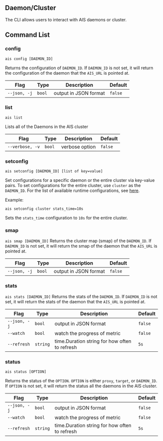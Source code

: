 ## Daemon/Cluster 

The CLI allows users to interact with AIS daemons or cluster.

## Command List

### config

`ais config [DAEMON_ID]`

Returns the configuration of `DAEMON_ID`. If `DAEMON_ID` is not set, it will return the configuration of the daemon that the `AIS_URL` is pointed at.

| Flag | Type | Description | Default |
| --- | --- | --- | --- |
| `--json, -j` | `bool` | output in JSON format | `false` |

### list

`ais list`

Lists all of the Daemons in the AIS cluster

| Flag | Type | Description | Default |
| --- | --- | --- | --- |
| `--verbose, -v` | `bool` | verbose option | `false` |

### setconfig

`ais setconfig [DAEMON_ID] [list of key=value]`

Set configurations for a specific daemon or the entire cluster via key-value pairs. To set configurations for the entire cluster, use `cluster` as the `DAEMON_ID`. For the list of available runtime configurations, see [here](../../docs/configuration.md#runtime-configuration).

Example:

`ais setconfig cluster stats_time=10s`

Sets the `stats_time` configuration to `10s` for the entire cluster.

### smap

`ais smap [DAEMON_ID]`
Returns the cluster map (smap) of the `DAEMON_ID`. If `DAEMON_ID` is not set, it will return the smap of the daemon that the `AIS_URL` is pointed at.

| Flag | Type | Description | Default |
| --- | --- | --- | --- |
| `--json, -j` | `bool` | output in JSON format | `false` |

### stats

`ais stats [DAEMON_ID]`
Returns the stats of the `DAEMON_ID`. If `DAEMON_ID` is not set, it will return the stats of the daemon that the `AIS_URL` is pointed at.

| Flag | Type | Description | Default |
| --- | --- | --- | --- |
| `--json, -j` | `bool` | output in JSON format | `false` |
| `--watch` | `bool` | watch the progress of metric | `false` |
| `--refresh` | `string` | time.Duration string for how often to refresh | `5s` |

### status

`ais status [OPTION]`

Returns the status of the `OPTION`. `OPTION` is either `proxy`, `target`, or `DAEMON_ID`. If `OPTION` is not set, it will return the status all the daemons in the AIS cluster.

| Flag | Type | Description | Default |
| --- | --- | --- | --- |
| `--json, -j` | `bool` | output in JSON format | `false` |
| `--watch` | `bool` | watch the progress of metric | `false` |
| `--refresh` | `string` | time.Duration string for how often to refresh | `5s` |